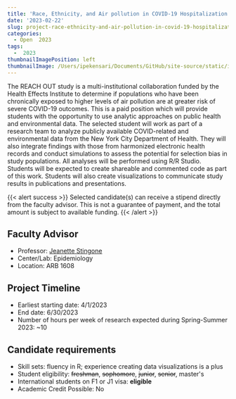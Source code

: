 ```yaml
---
title: 'Race, Ethnicity, and Air pollution in COVID-19 Hospitalization OUTcomes (REACH OUT Study)'
date: '2023-02-22'
slug: project-race-ethnicity-and-air-pollution-in-covid-19-hospitalization-outcomes-reach-out-study
categories:
  - Open  2023
tags:
  -  2023
thumbnailImagePosition: left
thumbnailImage: /Users/ipekensari/Documents/GitHub/site-source/static/img/construction.png
---
```

The REACH OUT study is a multi-institutional collaboration funded by the Health Effects Institute to determine if populations who have been chronically exposed to higher levels of air pollution are at greater risk of severe COVID-19 outcomes. This is a paid position which will provide students with the opportunity to use analytic approaches on public health and environmental data. The selected student will work as part of a research team to analyze publicly available COVID-related and environmental data from the New York City Department of Health. They will also integrate findings with those from harmonized electronic health records and conduct simulations to assess the potential for selection bias in study populations. All analyses will be performed using R/R Studio. Students will be expected to create shareable and commented code as part of this work. Students will also create visualizations to communicate study results in publications and presentations. 

<!--more-->

{{< alert success >}}
Selected candidate(s) can receive a stipend directly from the 
                   faculty advisor. This is not a guarantee of payment, and the total amount is subject 
                   to available funding.
{{< /alert >}}

## Faculty Advisor
+ Professor: [Jeanette Stingone](https://www.publichealth.columbia.edu/people/our-faculty/js5406)
+ Center/Lab: Epidemiology
+ Location: ARB 1608

## Project Timeline
+ Earliest starting date: 4/1/2023
+ End date: 6/30/2023
+ Number of hours per week of research expected during Spring-Summer 2023: ~10

## Candidate requirements
+ Skill sets: fluency in R; experience creating data visualizations is a plus
+ Student eligibility: ~~freshman~~, ~~sophomore~~, ~~junior~~, ~~senior~~, master's
+ International students on F1 or J1 visa: **eligible**
+ Academic Credit Possible: No

